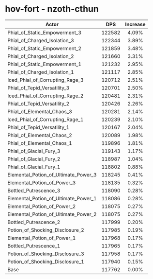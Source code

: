 # hov-fort - nzoth-cthun
| Actor | DPS | Increase |
|---|:---:|:---:|
|Phial_of_Static_Empowerment_3|122582|4.09%|
|Phial_of_Charged_Isolation_3|122344|3.89%|
|Phial_of_Static_Empowerment_2|121859|3.48%|
|Phial_of_Charged_Isolation_2|121660|3.31%|
|Phial_of_Static_Empowerment_1|121232|2.95%|
|Phial_of_Charged_Isolation_1|121117|2.85%|
|Iced_Phial_of_Corrupting_Rage_3|120712|2.51%|
|Phial_of_Tepid_Versatility_3|120701|2.50%|
|Iced_Phial_of_Corrupting_Rage_2|120481|2.31%|
|Phial_of_Tepid_Versatility_2|120426|2.26%|
|Phial_of_Elemental_Chaos_3|120281|2.14%|
|Iced_Phial_of_Corrupting_Rage_1|120239|2.10%|
|Phial_of_Tepid_Versatility_1|120167|2.04%|
|Phial_of_Elemental_Chaos_2|120089|1.98%|
|Phial_of_Elemental_Chaos_1|119896|1.81%|
|Phial_of_Glacial_Fury_3|119143|1.17%|
|Phial_of_Glacial_Fury_2|118987|1.04%|
|Phial_of_Glacial_Fury_1|118802|0.88%|
|Elemental_Potion_of_Ultimate_Power_3|118245|0.41%|
|Elemental_Potion_of_Power_3|118135|0.32%|
|Bottled_Putrescence_3|118090|0.28%|
|Elemental_Potion_of_Ultimate_Power_1|118086|0.28%|
|Elemental_Potion_of_Power_2|118075|0.27%|
|Elemental_Potion_of_Ultimate_Power_2|118075|0.27%|
|Bottled_Putrescence_2|117999|0.20%|
|Potion_of_Shocking_Disclosure_2|117985|0.19%|
|Elemental_Potion_of_Power_1|117968|0.17%|
|Bottled_Putrescence_1|117965|0.17%|
|Potion_of_Shocking_Disclosure_3|117958|0.17%|
|Potion_of_Shocking_Disclosure_1|117940|0.15%|
|Base|117762|0.00%|
